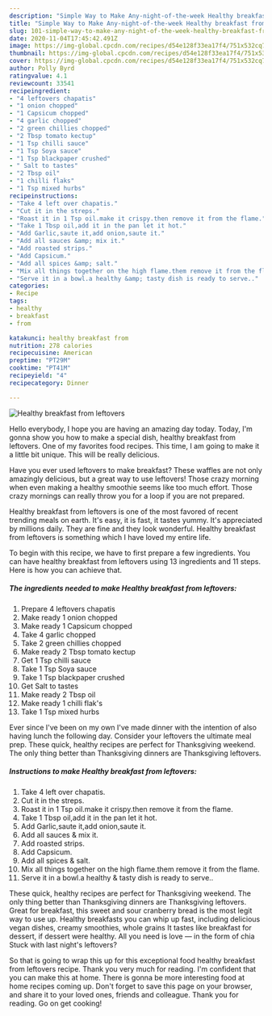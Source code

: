 ```yaml
---
description: "Simple Way to Make Any-night-of-the-week Healthy breakfast from leftovers"
title: "Simple Way to Make Any-night-of-the-week Healthy breakfast from leftovers"
slug: 101-simple-way-to-make-any-night-of-the-week-healthy-breakfast-from-leftovers
date: 2020-11-04T17:45:42.491Z
image: https://img-global.cpcdn.com/recipes/d54e128f33ea17f4/751x532cq70/healthy-breakfast-from-leftovers-recipe-main-photo.jpg
thumbnail: https://img-global.cpcdn.com/recipes/d54e128f33ea17f4/751x532cq70/healthy-breakfast-from-leftovers-recipe-main-photo.jpg
cover: https://img-global.cpcdn.com/recipes/d54e128f33ea17f4/751x532cq70/healthy-breakfast-from-leftovers-recipe-main-photo.jpg
author: Polly Byrd
ratingvalue: 4.1
reviewcount: 33541
recipeingredient:
- "4 leftovers chapatis"
- "1 onion chopped"
- "1 Capsicum chopped"
- "4 garlic chopped"
- "2 green chillies chopped"
- "2 Tbsp tomato kectup"
- "1 Tsp chilli sauce"
- "1 Tsp Soya sauce"
- "1 Tsp blackpaper crushed"
- " Salt to tastes"
- "2 Tbsp oil"
- "1 chilli flaks"
- "1 Tsp mixed hurbs"
recipeinstructions:
- "Take 4 left over chapatis."
- "Cut it in the streps."
- "Roast it in 1 Tsp oil.make it crispy.then remove it from the flame."
- "Take 1 Tbsp oil,add it in the pan let it hot."
- "Add Garlic,saute it,add onion,saute it."
- "Add all sauces &amp; mix it."
- "Add roasted strips."
- "Add Capsicum."
- "Add all spices &amp; salt."
- "Mix all things together on the high flame.them remove it from the flame."
- "Serve it in a bowl.a healthy &amp; tasty dish is ready to serve.."
categories:
- Recipe
tags:
- healthy
- breakfast
- from

katakunci: healthy breakfast from 
nutrition: 278 calories
recipecuisine: American
preptime: "PT29M"
cooktime: "PT41M"
recipeyield: "4"
recipecategory: Dinner

---
```



![Healthy breakfast from leftovers](https://img-global.cpcdn.com/recipes/d54e128f33ea17f4/751x532cq70/healthy-breakfast-from-leftovers-recipe-main-photo.jpg)

Hello everybody, I hope you are having an amazing day today. Today, I'm gonna show you how to make a special dish, healthy breakfast from leftovers. One of my favorites food recipes. This time, I am going to make it a little bit unique. This will be really delicious.

Have you ever used leftovers to make breakfast? These waffles are not only amazingly delicious, but a great way to use leftovers! Those crazy morning when even making a healthy smoothie seems like too much effort. Those crazy mornings can really throw you for a loop if you are not prepared.

Healthy breakfast from leftovers is one of the most favored of recent trending meals on earth. It's easy, it is fast, it tastes yummy. It's appreciated by millions daily. They are fine and they look wonderful. Healthy breakfast from leftovers is something which I have loved my entire life.


To begin with this recipe, we have to first prepare a few ingredients. You can have healthy breakfast from leftovers using 13 ingredients and 11 steps. Here is how you can achieve that.

<!--inarticleads1-->

##### The ingredients needed to make Healthy breakfast from leftovers:

1. Prepare 4 leftovers chapatis
1. Make ready 1 onion chopped
1. Make ready 1 Capsicum chopped
1. Take 4 garlic chopped
1. Take 2 green chillies chopped
1. Make ready 2 Tbsp tomato kectup
1. Get 1 Tsp chilli sauce
1. Take 1 Tsp Soya sauce
1. Take 1 Tsp blackpaper crushed
1. Get  Salt to tastes
1. Make ready 2 Tbsp oil
1. Make ready 1 chilli flak&#39;s
1. Take 1 Tsp mixed hurbs


Ever since I&#39;ve been on my own I&#39;ve made dinner with the intention of also having lunch the following day. Consider your leftovers the ultimate meal prep. These quick, healthy recipes are perfect for Thanksgiving weekend. The only thing better than Thanksgiving dinners are Thanksgiving leftovers. 

<!--inarticleads2-->

##### Instructions to make Healthy breakfast from leftovers:

1. Take 4 left over chapatis.
1. Cut it in the streps.
1. Roast it in 1 Tsp oil.make it crispy.then remove it from the flame.
1. Take 1 Tbsp oil,add it in the pan let it hot.
1. Add Garlic,saute it,add onion,saute it.
1. Add all sauces &amp; mix it.
1. Add roasted strips.
1. Add Capsicum.
1. Add all spices &amp; salt.
1. Mix all things together on the high flame.them remove it from the flame.
1. Serve it in a bowl.a healthy &amp; tasty dish is ready to serve..


These quick, healthy recipes are perfect for Thanksgiving weekend. The only thing better than Thanksgiving dinners are Thanksgiving leftovers. Great for breakfast, this sweet and sour cranberry bread is the most legit way to use up. Healthy breakfasts you can whip up fast, including delicious vegan dishes, creamy smoothies, whole grains It tastes like breakfast for dessert, if dessert were healthy. All you need is love — in the form of chia Stuck with last night&#39;s leftovers? 

So that is going to wrap this up for this exceptional food healthy breakfast from leftovers recipe. Thank you very much for reading. I'm confident that you can make this at home. There is gonna be more interesting food at home recipes coming up. Don't forget to save this page on your browser, and share it to your loved ones, friends and colleague. Thank you for reading. Go on get cooking!
